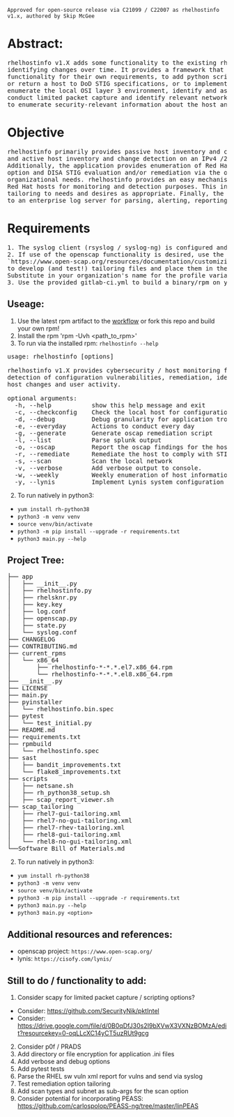 `Approved for open-source release via C21099 / C22007 as rhelhostinfo v1.x, authored by Skip McGee`

# Abstract:
<pre>
rhelhostinfo v1.X adds some functionality to the existing rhelhostinfo project by enumerating host configuration information and 
identifying changes over time. It provides a framework that allows organizations to modify the application 
functionality for their own requirements, to add python scripting as needed or desired, including the ability to configure 
or return a host to DoD STIG specifications, or to implement lynis configuration, identify user command-line history, 
enumerate the local OSI layer 3 environment, identify and assist with configuring the host firewall, 
conduct limited packet capture and identify relevant network information. It uses the host-as-sensor model 
to enumerate security-relevant information about the host and the surrounding network and report relevant changes. 
</pre>

# Objective
<pre>
rhelhostinfo primarily provides passive host inventory and change detection via the --checkconfig option 
and active host inventory and change detection on an IPv4 /24 network segment via the --scan option. 
Additionally, the application provides enumeration of Red Hat host configuration vulnerabilities via the Lynis --lynis 
option and DISA STIG evaluation and/or remediation via the openscap project with tailoring files that can be edited for 
organizational needs. rhelhostinfo provides an easy mechanism and architecture to deploy python scripting across an enterprise's 
Red Hat hosts for monitoring and detection purposes. This includes a --everyday and a --weekly option to enable 
tailoring to needs and desires as appropriate. Finally, the data generated by the rhelhostinfo application is sent via syslog 
to an enterprise log server for parsing, alerting, reporting and display.  
</pre>

# Requirements
<pre>
1. The syslog client (rsyslog / syslog-ng) is configured and functional on your RHEL host
2. If use of the openscap functionality is desired, use the openscap guide at:
`https://www.open-scap.org/resources/documentation/customizing-scap-security-guide-for-your-use-case/` 
to develop (and test!) tailoring files and place them in the `scap_tailoring`directory. 
Substitute in your organization's name for the profile variables in app/openscap.py
3. Use the provided gitlab-ci.yml to build a binary/rpm on your gitlab infrastructure
</pre>

## Useage:
1. Use the latest rpm artifact to the [workflow](https://github.com/lanl/rhelhostinfo/actions/workflows/rpmbuild.yml) or fork this repo and build your own rpm!
2. Install the rpm 'rpm -Uvh <path_to_rpm>'
3. To run via the installed rpm:
`rhelhostinfo --help`
<pre>
usage: rhelhostinfo [options]

rhelhostinfo v1.X provides cybersecurity / host monitoring functionality for
detection of configuration vulnerabilities, remediation, identification of
host changes and user activity.

optional arguments:
  -h, --help           show this help message and exit
  -c, --checkconfig    Check the local host for configuration changes
  -d, --debug          Debug granularity for application troubleshooting
  -e, --everyday       Actions to conduct every day
  -g, --generate       Generate oscap remediation script
  -l, --list           Parse splunk output
  -o, --oscap          Report the oscap findings for the host and view html report
  -r, --remediate      Remediate the host to comply with STIG content
  -s, --scan           Scan the local network
  -v, --verbose        Add verbose output to console.
  -w, --weekly         Weekly enumeration of host information
  -y, --lynis          Implement Lynis system configuration checks
</pre>

2. To run natively in python3:
+ `yum install rh-python38`
+ `python3 -m venv venv`
+ `source venv/bin/activate`
+ `python3 -m pip install --upgrade -r requirements.txt`
+ `python3 main.py --help`

## Project Tree:
<pre>
├── app
│   ├── __init__.py
│   ├── rhelhostinfo.py
│   ├── rhelsknr.py
│   ├── key.key
│   ├── log.conf
│   ├── openscap.py
│   ├── state.py
│   └── syslog.conf
├── CHANGELOG
├── CONTRIBUTING.md
├── current_rpms
│   └── x86_64
│       ├── rhelhostinfo-*-*.*.el7.x86_64.rpm
│       └── rhelhostinfo-*-*.*.el8.x86_64.rpm
├── __init__.py
├── LICENSE
├── main.py
├── pyinstaller
│   └── rhelhostinfo.bin.spec
├── pytest
│   └── test_initial.py
├── README.md
├── requirements.txt
├── rpmbuild
│   └── rhelhostinfo.spec
├── sast
│   ├── bandit_improvements.txt
│   └── flake8_improvements.txt
├── scripts
│   ├── netsane.sh
│   ├── rh_python38_setup.sh
│   ├── scap_report_viewer.sh
├── scap_tailoring
│   ├── rhel7-gui-tailoring.xml
│   ├── rhel7-no-gui-tailoring.xml
│   ├── rhel7-rhev-tailoring.xml
│   ├── rhel8-gui-tailoring.xml
│   └── rhel8-no-gui-tailoring.xml
└──Software_Bill_of_Materials.md
</pre>
2. To run natively in python3:
+ `yum install rh-python38`
+ `python3 -m venv venv`
+ `source venv/bin/activate`
+ `python3 -m pip install --upgrade -r requirements.txt`
+ `python3 main.py --help`
+ `python3 main.py <option>`

## Additional resources and references:
+ openscap project: ``https://www.open-scap.org/``
+ lynis: ``https://cisofy.com/lynis/``

## Still to do / functionality to add:
1. Consider scapy for limited packet capture / scripting options?
 - Consider: https://github.com/SecurityNik/pktIntel
 - Consider: https://drive.google.com/file/d/0B0qDfJ30s2I9bXVwX3VXNzBOMzA/edit?resourcekey=0-oqLLcXC14yCT5uzRUt9gcg
2. Consider p0f / PRADS
3. Add directory or file encryption for application .ini files 
4. Add verbose and debug options
5. Add pytest tests
6. Parse the RHEL sw vuln xml report for vulns and send via syslog
7. Test remediation option tailoring
8. Add scan types and subnet as sub-args for the scan option
9. Consider potential for incorporating PEASS: https://github.com/carlospolop/PEASS-ng/tree/master/linPEAS

